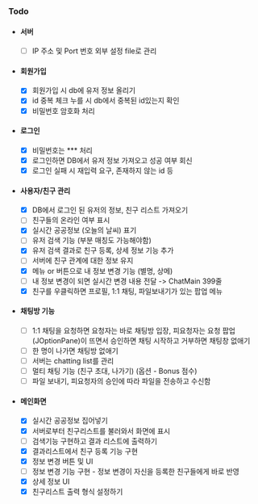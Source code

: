 ### Todo
- #### 서버
  - [ ] IP 주소 및 Port 번호 외부 설정 file로 관리
- #### 회원가입
  - [x] 회원가입 시 db에 유저 정보 올리기
  - [x] id 중복 체크 누를 시 db에서 중복된 id있는지 확인
  - [x] 비밀번호 암호화 처리
- #### 로그인
  - [x] 비밀번호는 *** 처리
  - [x] 로그인하면 DB에서 유저 정보 가져오고 성공 여부 회신
  - [x] 로그인 실패 시 재입력 요구, 존재하지 않는 id 등
- #### 사용자/친구 관리
  - [x] DB에서 로그인 된 유저의 정보, 친구 리스트 가져오기
  - [ ] 친구들의 온라인 여부 표시
  - [x] 실시간 공공정보 (오늘의 날씨) 표기
  - [ ] 유저 검색 기능 (부분 매칭도 가능해야함)
  - [x] 유저 검색 결과로 친구 등록, 상세 정보 기능 추가
  - [ ] 서버에 친구 관계에 대한 정보 유지
  - [x] 메뉴 or 버튼으로 내 정보 변경 기능 (별명, 상메)
  - [ ] 내 정보 변경이 되면 실시간 변경 내용 전달 -> ChatMain 399줄
  - [x] 친구를 우클릭하면 프로필, 1:1 채팅, 파일보내기가 있는 팝업 메뉴
- #### 채팅방 기능
  - [ ] 1:1 채팅을 요청하면 요청자는 바로 채팅방 입장, 피요청자는 요청 팝업(JOptionPane)이 뜨면서 승인하면 채팅 시작하고 거부하면 채팅창 없애기
  - [ ] 한 명이 나가면 채팅방 없애기
  - [ ] 서버는 chatting list를 관리
  - [ ] 멀티 채팅 기능 (친구 초대, 나가기) (옵션 - Bonus 점수)
  - [ ] 파일 보내기, 피요청자의 승인에 따라 파일을 전송하고 수신함
- #### 메인화면
  - [x] 실시간 공공정보 집어넣기
  - [x] 서버로부터 친구리스트를 불러와서 화면에 표시
  - [ ] 검색기능 구현하고 결과 리스트에 출력하기
  - [x] 결과리스트에서 친구 등록 기능 구현
  - [x] 정보 변경 버튼 및 UI
  - [ ] 정보 변경 기능 구현 - 정보 변경이 자신을 등록한 친구들에게 바로 반영
  - [x] 상세 정보 UI
  - [x] 친구리스트 출력 형식 설정하기
